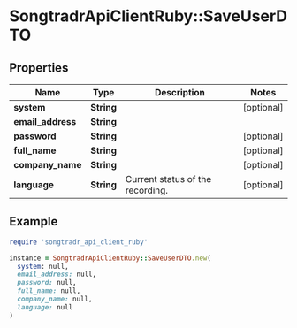 # SongtradrApiClientRuby::SaveUserDTO

## Properties

| Name | Type | Description | Notes |
| ---- | ---- | ----------- | ----- |
| **system** | **String** |  | [optional] |
| **email_address** | **String** |  |  |
| **password** | **String** |  | [optional] |
| **full_name** | **String** |  | [optional] |
| **company_name** | **String** |  | [optional] |
| **language** | **String** | Current status of the recording. | [optional] |

## Example

```ruby
require 'songtradr_api_client_ruby'

instance = SongtradrApiClientRuby::SaveUserDTO.new(
  system: null,
  email_address: null,
  password: null,
  full_name: null,
  company_name: null,
  language: null
)
```

